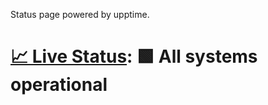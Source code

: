Status page powered by upptime.

<!--start: status pages-->

# [📈 Live Status](https://nikolai-cc.github.io/upp): <!--live status--> **🟩 All systems operational**

<!--end: status pages-->